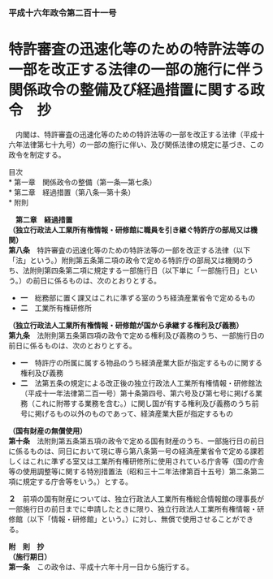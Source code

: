 ### 平成十六年政令第二百十一号  
# 特許審査の迅速化等のための特許法等の一部を改正する法律の一部の施行に伴う関係政令の整備及び経過措置に関する政令　抄  
　内閣は、特許審査の迅速化等のための特許法等の一部を改正する法律（平成十六年法律第七十九号）の一部の施行に伴い、及び関係法律の規定に基づき、この政令を制定する。  
  
目次  
	* 第一章　関係政令の整備（第一条―第七条）  
	* 第二章　経過措置（第八条―第十条）  
	* 附則  
  
&emsp;**第二章　経過措置**  
**（独立行政法人工業所有権情報・研修館に職員を引き継ぐ特許庁の部局又は機関）**  
**第八条**　特許審査の迅速化等のための特許法等の一部を改正する法律（以下「法」という。）附則第五条第二項の政令で定める特許庁の部局又は機関のうち、法附則第四条第二項に規定する一部施行日（以下単に「一部施行日」という。）の前日に係るものは、次のとおりとする。  
* **一**　総務部に置く課又はこれに準ずる室のうち経済産業省令で定めるもの  
* **二**　工業所有権研修所  
  
**（独立行政法人工業所有権情報・研修館が国から承継する権利及び義務）**  
**第九条**　法附則第五条第四項の政令で定める権利及び義務のうち、一部施行日の前日に係るものは、次のとおりとする。  
* **一**　特許庁の所属に属する物品のうち経済産業大臣が指定するものに関する権利及び義務  
* **二**　法第五条の規定による改正後の独立行政法人工業所有権情報・研修館法（平成十一年法律第二百一号）第十条第四号、第六号及び第七号に掲げる業務（これに附帯する業務を含む。）に関し国が有する権利及び義務のうち前号に掲げるもの以外のものであって、経済産業大臣が指定するもの  
  
**（国有財産の無償使用）**  
**第十条**　法附則第五条第五項の政令で定める国有財産のうち、一部施行日の前日に係るものは、同日において現に専ら第八条第一号の経済産業省令で定める課若しくはこれに準ずる室又は工業所有権研修所に使用されている庁舎等（国の庁舎等の使用調整等に関する特別措置法（昭和三十二年法律第百十五号）第二条第二項に規定する庁舎等をいう。）とする。  
  
**２**　前項の国有財産については、独立行政法人工業所有権総合情報館の理事長が一部施行日の前日までに申請したときに限り、独立行政法人工業所有権情報・研修館（以下「情報・研修館」という。）に対し、無償で使用させることができる。  
  
**附　則　抄**  
**（施行期日）**  
**第一条**　この政令は、平成十六年十月一日から施行する。  
  
